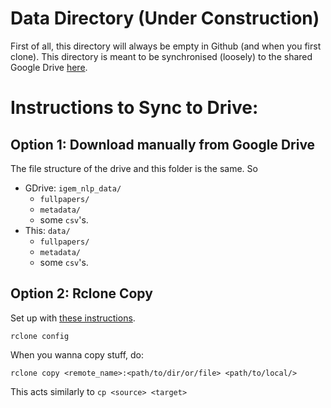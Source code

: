 # Data Directory (Under Construction)
 First of all, this directory will always be empty in Github (and when you first clone). This directory is meant to be synchronised (loosely) to the shared Google Drive [here](https://drive.google.com/drive/folders/1N2VIioBzkeIQqj5qKLi7z9XN1n4_2W3E?usp=sharing).
# Instructions to Sync to Drive:
## Option 1: Download manually from Google Drive
The file structure of the drive and this folder is the same. So 
- GDrive: `igem_nlp_data/` 
    -  `fullpapers/`
    - `metadata/`
    -  some `csv`'s.
- This: `data/` 
    - `fullpapers/` 
    - `metadata/`
    - some `csv`'s.

## Option 2: Rclone Copy 
Set up with [these instructions](https://rclone.org/drive/).
```
rclone config
```

When you wanna copy stuff, do:
```
rclone copy <remote_name>:<path/to/dir/or/file> <path/to/local/>
```
This acts similarly to `cp <source> <target>`